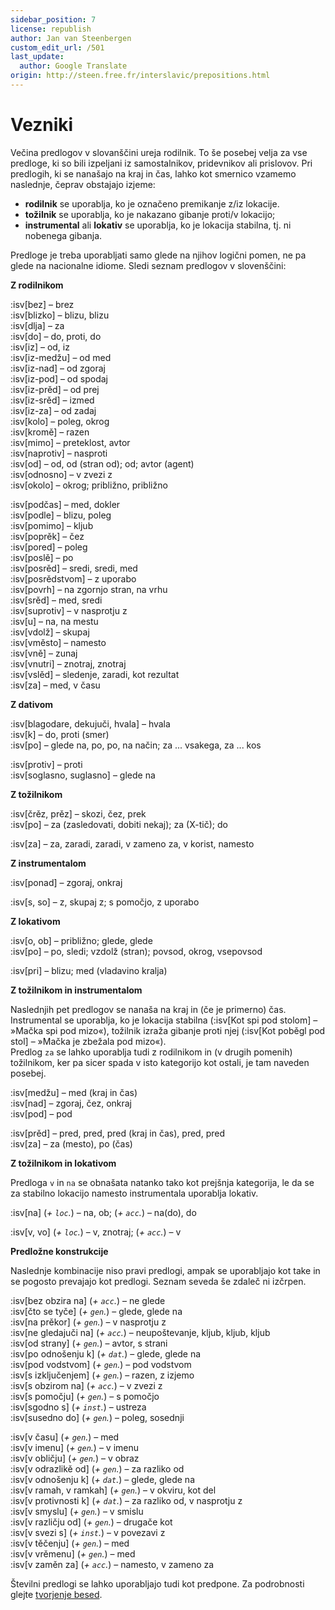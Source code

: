 ```yaml
---
sidebar_position: 7
license: republish
author: Jan van Steenbergen
custom_edit_url: /501
last_update:
  author: Google Translate
origin: http://steen.free.fr/interslavic/prepositions.html
---
```


# Vezniki

Večina predlogov v slovanščini ureja rodilnik. To še posebej velja za vse predloge, ki so bili izpeljani iz samostalnikov, pridevnikov ali prislovov. Pri predlogih, ki se nanašajo na kraj in čas, lahko kot smernico vzamemo naslednje, čeprav obstajajo izjeme:

- **rodilnik** se uporablja, ko je označeno premikanje z/iz lokacije.
- **tožilnik** se uporablja, ko je nakazano gibanje proti/v lokacijo;
- **instrumental** ali **lokativ** se uporablja, ko je lokacija stabilna, tj. ni nobenega gibanja.

Predloge je treba uporabljati samo glede na njihov logični pomen, ne pa glede na nacionalne idiome. Sledi seznam predlogov v slovenščini:

**Z rodilnikom**

:isv[bez] – brez\
:isv[blizko] – blizu, blizu\
:isv[dlja] – za\
:isv[do] – do, proti, do\
:isv[iz] – od, iz\
:isv[iz-medžu] – od med\
:isv[iz-nad] – od zgoraj\
:isv[iz-pod] – od spodaj\
:isv[iz-prěd] – od prej\
:isv[iz-srěd] – izmed\
:isv[iz-za] – od zadaj\
:isv[kolo] – poleg, okrog\
:isv[kromě] – razen\
:isv[mimo] – preteklost, avtor\
:isv[naprotiv] – nasproti\
:isv[od] – od, od (stran od); od; avtor (agent)\
:isv[odnosno] – v zvezi z\
:isv[okolo] – okrog; približno, približno

:isv[podčas] – med, dokler\
:isv[podle] – blizu, poleg\
:isv[pomimo] – kljub\
:isv[poprěk] – čez\
:isv[pored] – poleg\
:isv[poslě] – po\
:isv[posrěd] – sredi, sredi, med\
:isv[posrědstvom] – z uporabo\
:isv[povrh] – na zgornjo stran, na vrhu\
:isv[srěd] – med, sredi\
:isv[suprotiv] – v nasprotju z\
:isv[u] – na, na mestu\
:isv[vdolž] – skupaj\
:isv[vměsto] – namesto\
:isv[vně] – zunaj\
:isv[vnutri] – znotraj, znotraj\
:isv[vslěd] – sledenje, zaradi, kot rezultat\
:isv[za] – med, v času

**Z dativom**

:isv[blagodare, dekujuči, hvala] – hvala\
:isv[k] – do, proti (smer)\
:isv[po] – glede na, po, po, na način; za ... vsakega, za ... kos

:isv[protiv] – proti\
:isv[soglasno, suglasno] – glede na

**Z tožilnikom**

:isv[črěz, prěz] – skozi, čez, prek\
:isv[po] – za (zasledovati, dobiti nekaj); za (X-tič); do

:isv[za] – za, zaradi, zaradi, v zameno za, v korist, namesto

**Z instrumentalom**

:isv[ponad] – zgoraj, onkraj

:isv[s, so] – z, skupaj z; s pomočjo, z uporabo

**Z lokativom**

:isv[o, ob] – približno; glede, glede\
:isv[po] – po, sledi; vzdolž (stran); povsod, okrog, vsepovsod

:isv[pri] – blizu; med (vladavino kralja)

**Z tožilnikom in instrumentalom**

Naslednjih pet predlogov se nanaša na kraj in (če je primerno) čas. Instrumental se uporablja, ko je lokacija stabilna (:isv[Kot spi pod stolom] – »Mačka spi pod mizo«), tožilnik izraža gibanje proti njej (:isv[Kot poběgl pod stol] – »Mačka je zbežala pod mizo«).\
Predlog `za` se lahko uporablja tudi z rodilnikom in (v drugih pomenih) tožilnikom, ker pa sicer spada v isto kategorijo kot ostali, je tam naveden posebej.

:isv[medžu] – med (kraj in čas)\
:isv[nad] – zgoraj, čez, onkraj\
:isv[pod] – pod

:isv[prěd] – pred, pred, pred (kraj in čas), pred, pred\
:isv[za] – za (mesto), po (čas)

**Z tožilnikom in lokativom**

Predloga `v` in `na` se obnašata natanko tako kot prejšnja kategorija, le da se za stabilno lokacijo namesto instrumentala uporablja lokativ.

:isv[na] (_+ `loc`._) – na, ob; (_+ `acc`._) – na(do), do

:isv[v, vo] (_+ `loc`._) – v, znotraj; (_+ `acc`._) – v

**Predložne konstrukcije**

Naslednje kombinacije niso pravi predlogi, ampak se uporabljajo kot take in se pogosto prevajajo kot predlogi. Seznam seveda še zdaleč ni izčrpen.

:isv[bez obzira na] (_+ `acc`._) – ne glede\
:isv[čto se tyče] (_+ `gen`._) – glede, glede na\
:isv[na prěkor] (_+ `gen`._) – v nasprotju z\
:isv[ne gledajuči na] (_+ `acc`._) – neupoštevanje, kljub, kljub, kljub\
:isv[od strany] (_+ `gen`._) – avtor, s strani\
:isv[po odnošenju k] (_+ `dat`._) – glede, glede na\
:isv[pod vodstvom] (_+ `gen`._) – pod vodstvom\
:isv[s izključenjem] (_+ `gen`._) – razen, z izjemo\
:isv[s obzirom na] (_+ `acc`._) – v zvezi z\
:isv[s pomočju] (_+ `gen`._) – s pomočjo\
:isv[sgodno s] (_+ `inst`._) – ustreza\
:isv[susedno do] (_+ `gen`._) – poleg, sosednji

:isv[v času] (_+ `gen`._) – med\
:isv[v imenu] (_+ `gen`._) – v imenu\
:isv[v obličju] (_+ `gen`._) – v obraz\
:isv[v odrazlikě od] (_+ `gen`._) – za razliko od\
:isv[v odnošenju k] (_+ `dat`._) – glede, glede na\
:isv[v ramah, v ramkah] (_+ `gen`._) – v okviru, kot del\
:isv[v protivnosti k] (_+ `dat`._) – za razliko od, v nasprotju z\
:isv[v smyslu] (_+ `gen`._) – v smislu\
:isv[v različju od] (_+ `gen`._) – drugače kot\
:isv[v svezi s] (_+ `inst`._) – v povezavi z\
:isv[v těčenju] (_+ `gen`._) – med\
:isv[v vrěmenu] (_+ `gen`._) – med\
:isv[v zaměn za] (_+ `acc`._) – namesto, v zameno za

Številni predlogi se lahko uporabljajo tudi kot predpone. Za podrobnosti glejte [tvorjenje besed][1].

[1]: ../vocabulary/word-formation.md#prefixes

